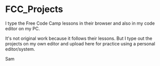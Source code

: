# FCC_Projects
I type the Free Code Camp lessons in their browser and also in my code editor on my PC. 

It's not original work because it follows their lessons. But I type out the projects on my own editor and upload here for practice using a personal editor/system. 

Sam
